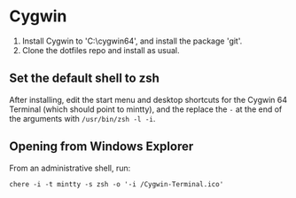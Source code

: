 Cygwin
======

1. Install Cygwin to 'C:\cygwin64', and install the package 'git'.
2. Clone the dotfiles repo and install as usual.


Set the default shell to zsh
----------------------------

After installing, edit the start menu and desktop shortcuts for the
Cygwin 64 Terminal (which should point to mintty), and the replace
the `-` at the end of the arguments with `/usr/bin/zsh -l -i`.


Opening from Windows Explorer
-----------------------------

From an administrative shell, run:

    chere -i -t mintty -s zsh -o '-i /Cygwin-Terminal.ico'
